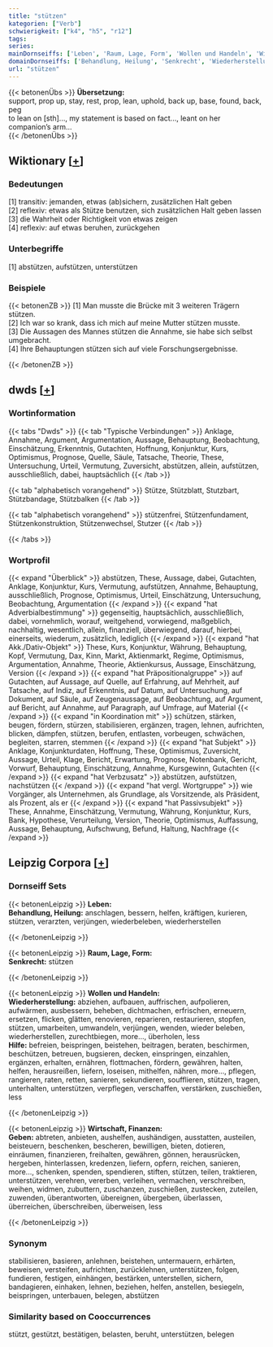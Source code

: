 ```yaml
---
title: "stützen"
kategorien: ["Verb"]
schwierigkeit: ["k4", "h5", "r12"]
tags:
series:
mainDornseiffs: ['Leben', 'Raum, Lage, Form', 'Wollen und Handeln', 'Wirtschaft, Finanzen']
domainDornseiffs: ['Behandlung, Heilung', 'Senkrecht', 'Wiederherstellung', 'Hilfe', 'Geben']
url: "stützen"
---
```


{{< betonenÜbs >}}
**Übersetzung:**  
support, prop up, stay, rest, prop, lean, uphold, back up, base, found, back, peg  
to lean on [sth]..., my statement is based on fact..., leant on her companion’s arm...  
{{< /betonenÜbs >}}

## Wiktionary [[+](https://de.wiktionary.org/wiki/stützen)]

### Bedeutungen
[1] transitiv: jemanden, etwas (ab)sichern, zusätzlichen Halt geben  
[2] reflexiv: etwas als Stütze benutzen, sich zusätzlichen Halt geben lassen  
[3] die Wahrheit oder Richtigkeit von etwas zeigen  
[4] reflexiv: auf etwas beruhen, zurückgehen  

### Unterbegriffe
[1] abstützen, aufstützen, unterstützen  

### Beispiele
{{< betonenZB >}}
[1] Man musste die Brücke mit 3 weiteren Trägern stützen.  
[2] Ich war so krank, dass ich mich auf meine Mutter stützen musste.  
[3] Die Aussagen des Mannes stützen die Annahme, sie habe sich selbst umgebracht.  
[4] Ihre Behauptungen stützen sich auf viele Forschungsergebnisse.  

{{< /betonenZB >}}


## dwds [[+](https://www.dwds.de/wb/stützen)]

### Wortinformation
{{< tabs "Dwds" >}}
{{< tab "Typische Verbindungen" >}}
Anklage, Annahme, Argument, Argumentation, Aussage, Behauptung, Beobachtung, Einschätzung, Erkenntnis, Gutachten, Hoffnung, Konjunktur, Kurs, Optimismus, Prognose, Quelle, Säule, Tatsache, Theorie, These, Untersuchung, Urteil, Vermutung, Zuversicht, abstützen, allein, aufstützen, ausschließlich, dabei, hauptsächlich
{{< /tab >}}

{{< tab "alphabetisch vorangehend" >}}
Stütze, Stützblatt, Stutzbart, Stützbandage, Stützbalken
{{< /tab >}}

{{< tab "alphabetisch vorangehend" >}}
stützenfrei, Stützenfundament, Stützenkonstruktion, Stützenwechsel, Stutzer
{{< /tab >}}

{{< /tabs >}}

### Wortprofil
{{< expand "Überblick" >}} abstützen, These, Aussage, dabei, Gutachten, Anklage, Konjunktur, Kurs, Vermutung, aufstützen, Annahme, Behauptung, ausschließlich, Prognose, Optimismus, Urteil, Einschätzung, Untersuchung, Beobachtung, Argumentation {{< /expand >}}
{{< expand "hat Adverbialbestimmung" >}} gegenseitig, hauptsächlich, ausschließlich, dabei, vornehmlich, worauf, weitgehend, vorwiegend, maßgeblich, nachhaltig, wesentlich, allein, finanziell, überwiegend, darauf, hierbei, einerseits, wiederum, zusätzlich, lediglich {{< /expand >}}
{{< expand "hat Akk./Dativ-Objekt" >}} These, Kurs, Konjunktur, Währung, Behauptung, Kopf, Vermutung, Dax, Kinn, Markt, Aktienmarkt, Regime, Optimismus, Argumentation, Annahme, Theorie, Aktienkursus, Aussage, Einschätzung, Version {{< /expand >}}
{{< expand "hat Präpositionalgruppe" >}} auf Gutachten, auf Aussage, auf Quelle, auf Erfahrung, auf Mehrheit, auf Tatsache, auf Indiz, auf Erkenntnis, auf Datum, auf Untersuchung, auf Dokument, auf Säule, auf Zeugenaussage, auf Beobachtung, auf Argument, auf Bericht, auf Annahme, auf Paragraph, auf Umfrage, auf Material {{< /expand >}}
{{< expand "in Koordination mit" >}} schützen, stärken, beugen, fördern, stürzen, stabilisieren, ergänzen, tragen, lehnen, aufrichten, blicken, dämpfen, stützen, berufen, entlasten, vorbeugen, schwächen, begleiten, starren, stemmen {{< /expand >}}
{{< expand "hat Subjekt" >}} Anklage, Konjunkturdaten, Hoffnung, These, Optimismus, Zuversicht, Aussage, Urteil, Klage, Bericht, Erwartung, Prognose, Notenbank, Gericht, Vorwurf, Behauptung, Einschätzung, Annahme, Kursgewinn, Gutachten {{< /expand >}}
{{< expand "hat Verbzusatz" >}} abstützen, aufstützen, nachstützen {{< /expand >}}
{{< expand "hat vergl. Wortgruppe" >}} wie Vorgänger, als Unternehmen, als Grundlage, als Vorsitzende, als Präsident, als Prozent, als er {{< /expand >}}
{{< expand "hat Passivsubjekt" >}} These, Annahme, Einschätzung, Vermutung, Währung, Konjunktur, Kurs, Bank, Hypothese, Verurteilung, Version, Theorie, Optimismus, Auffassung, Aussage, Behauptung, Aufschwung, Befund, Haltung, Nachfrage {{< /expand >}}

## Leipzig Corpora [[+](https://corpora.uni-leipzig.de/en/res?word=stützen&corpusId=deu_newscrawl-public_2018)]

### Dornseiff Sets
{{< betonenLeipzig >}}
**Leben:**  
**Behandlung, Heilung:** anschlagen, bessern, helfen, kräftigen, kurieren, stützen, verarzten, verjüngen, wiederbeleben, wiederherstellen  

{{< /betonenLeipzig >}}


{{< betonenLeipzig >}}
**Raum, Lage, Form:**  
**Senkrecht:** stützen  

{{< /betonenLeipzig >}}


{{< betonenLeipzig >}}
**Wollen und Handeln:**  
**Wiederherstellung:** abziehen, aufbauen, auffrischen, aufpolieren, aufwärmen, ausbessern, beheben, dichtmachen, erfrischen, erneuern, ersetzen, flicken, glätten, renovieren, reparieren, restaurieren, stopfen, stützen, umarbeiten, umwandeln, verjüngen, wenden, wieder beleben, wiederherstellen, zurechtbiegen, more..., überholen, less  
**Hilfe:** befreien, beispringen, beistehen, beitragen, beraten, beschirmen, beschützen, betreuen, bugsieren, decken, einspringen, einzahlen, ergänzen, erhalten, ernähren, flottmachen, fördern, gewähren, halten, helfen, herausreißen, liefern, loseisen, mithelfen, nähren, more..., pflegen, rangieren, raten, retten, sanieren, sekundieren, soufflieren, stützen, tragen, unterhalten, unterstützen, verpflegen, verschaffen, verstärken, zuschießen, less  

{{< /betonenLeipzig >}}


{{< betonenLeipzig >}}
**Wirtschaft, Finanzen:**  
**Geben:** abtreten, anbieten, aushelfen, aushändigen, ausstatten, austeilen, beisteuern, beschenken, bescheren, bewilligen, bieten, dotieren, einräumen, finanzieren, freihalten, gewähren, gönnen, herausrücken, hergeben, hinterlassen, kredenzen, liefern, opfern, reichen, sanieren, more..., schenken, spenden, spendieren, stiften, stützen, teilen, traktieren, unterstützen, verehren, vererben, verleihen, vermachen, verschreiben, weihen, widmen, zubuttern, zuschanzen, zuschießen, zustecken, zuteilen, zuwenden, überantworten, übereignen, übergeben, überlassen, überreichen, überschreiben, überweisen, less  

{{< /betonenLeipzig >}}

### Synonym
stabilisieren, basieren, anlehnen, beistehen, untermauern, erhärten, beweisen, versteifen, aufrichten, zurücklehnen, unterstützen, folgen, fundieren, festigen, einhängen, bestärken, unterstellen, sichern, bandagieren, einhaken, lehnen, beziehen, helfen, anstellen, besiegeln, beispringen, unterbauen, belegen, abstützen


### Similarity based on Cooccurrences
stützt, gestützt, bestätigen, belasten, beruht, unterstützen, belegen

